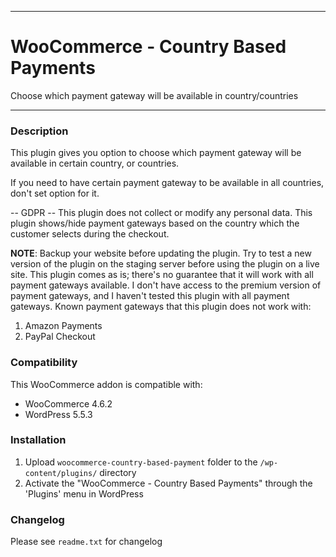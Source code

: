 
-----------------------

# WooCommerce - Country Based Payments

Choose which payment gateway will be available in country/countries

-----------------------

### Description

This plugin gives you option to choose which payment gateway will be available in certain country, or countries.

If you need to have certain payment gateway to be available in all countries, don't set option for it.

-- GDPR --
This plugin does not collect or modify any personal data.
This plugin shows/hide payment gateways based on the country which the customer selects during the checkout.

__NOTE__: Backup your website before updating the plugin. Try to test a new version of the plugin on the staging server before using the plugin on a live site.
This plugin comes as is; there's no guarantee that it will work with all payment gateways available. 
I don't have access to the premium version of payment gateways, and I haven't tested this plugin with all payment gateways.
Known payment gateways that this plugin does not work with:
1. Amazon Payments
2. PayPal Checkout

### Compatibility

This WooCommerce addon is compatible with:
* WooCommerce 4.6.2
* WordPress 5.5.3

### Installation

1. Upload `woocommerce-country-based-payment` folder to the `/wp-content/plugins/` directory
2. Activate the "WooCommerce - Country Based Payments" through the 'Plugins' menu in WordPress

### Changelog
Please see `readme.txt` for changelog
